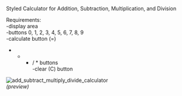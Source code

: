 Styled Calculator for Addition, Subtraction, Multiplication, and Division <br>

Requirements: <br>
-display area <br>
-buttons 0, 1, 2, 3, 4, 5, 6, 7, 8, 9 <br>
-calculate button (=) <br>
- + - / * buttons <br>
-clear (C) button <br>

![add_subtract_multiply_divide_calculator](https://cloud.githubusercontent.com/assets/10386036/19976436/08d69e64-a1c6-11e6-8cc0-5ad1a0e3663a.png) <br>
<em>(preview)</em>

